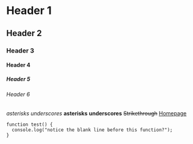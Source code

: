 # Header 1
## Header 2
### Header 3
#### Header 4
##### Header 5
###### Header 6
*asterisks* 
_underscores_
**asterisks**
__underscores__
~~Strikethrough~~
[Homepage](https://www.tn-data.se)

```
function test() {
  console.log("notice the blank line before this function?");
}
```
